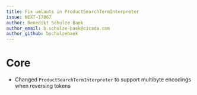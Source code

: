 ```yaml
---
title: Fix umlauts in ProductSearchTermInterpreter
issue: NEXT-17867
author: Benedikt Schulze Baek
author_email: b.schulze-baek@cicada.com
author_github: bschulzebaek
---
```

# Core
* Changed `ProductSearchTermInterpreter` to support multibyte encodings when reversing tokens 
